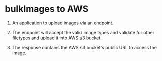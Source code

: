# bulkImages to AWS

1. An application to upload images via an endpoint.

2. The endpoint will accept the valid image types and validate for other filetypes and upload it into AWS s3 bucket.

3. The response contains the AWS s3 bucket's public URL to access the image.
